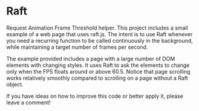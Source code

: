 Raft
====

Request Animation Frame Threshold helper.  This project includes a small example of a web page that uses raft.js.
The intent is to use Raft whenever you need a recurring function to be called continuously in the background, while maintaining a target number of frames per second.

The example provided includes a page with a large number of DOM elements with changing styles.  It uses Raft to ask the elements to change only when the FPS floats around or above 60.5.  Notice that page scrolling works relatively smoothly compared to scrolling on a page without a Raft object.

If you have ideas on how to improve this code or better apply it, please leave a comment!